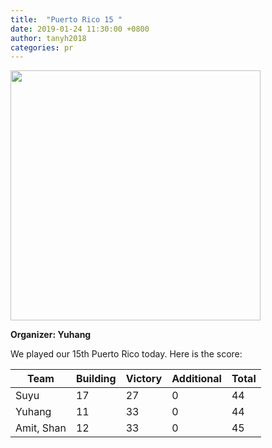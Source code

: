 ```yaml
---
title:  "Puerto Rico 15 "
date: 2019-01-24 11:30:00 +0800
author: tanyh2018
categories: pr
---
```


<a href="/images/pr_20190124.jpg">
<img src="/images/pr_20190124.jpg" width="400"/>
</a>

**Organizer: Yuhang** 

We played our 15th Puerto Rico today. Here is the score: 

| Team                | Building | Victory | Additional | Total |
| --------------------| -------- | ------- | ---------- | ----- |
| Suyu                | 17       | 27      | 0          | 44    |
| Yuhang              | 11       | 33      | 0          | 44    |
| Amit, Shan          | 12       | 33      | 0          | 45    |
